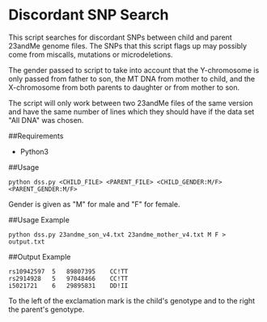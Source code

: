 # Discordant SNP Search
This script searches for discordant SNPs between child and parent 23andMe genome files. The SNPs that this script flags up may possibly come from miscalls, mutations or microdeletions.

The gender passed to script to take into account that the Y-chromosome is only passed from father to son, the MT DNA from mother to child, and the X-chromosome from both parents to daughter or from mother to son.

The script will only work between two 23andMe files of the same version and have the same number of lines which they should have if the data set "All DNA" was chosen.

##Requirements
* Python3

##Usage
```
python dss.py <CHILD_FILE> <PARENT_FILE> <CHILD_GENDER:M/F> <PARENT_GENDER:M/F>
```
Gender is given as "M" for male and "F" for female.

##Usage Example
```
python dss.py 23andme_son_v4.txt 23andme_mother_v4.txt M F > output.txt
```

##Output Example
```
rs10942597	5	89807395	CC!TT
rs2914928	5	97048466	CC!TT
i5021721	6	29895831	DD!II
```
To the left of the exclamation mark is the child's genotype and to the right the parent's genotype.
